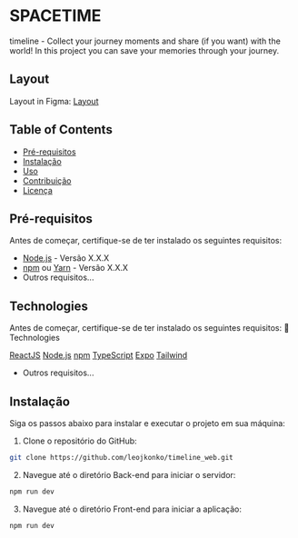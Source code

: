 
# SPACETIME

timeline - Collect your journey moments and share (if you want) with the world!
In this project you can save your memories through your journey.

## Layout
Layout in Figma: [Layout](https://www.figma.com/file/n3iGB8MJOUiBPXs5DIjAuZ/C%C3%A1psula-do-tempo-%E2%80%A2-Trilha-Ignite-(Community)?node-id=0%3A1&mode=dev)

## Table of Contents

- [Pré-requisitos](#pré-requisitos)
- [Instalação](#instalação)
- [Uso](#uso)
- [Contribuição](#contribuição)
- [Licença](#licença)

## Pré-requisitos

Antes de começar, certifique-se de ter instalado os seguintes requisitos:

- [Node.js](https://nodejs.org/) - Versão X.X.X
- [npm](https://www.npmjs.com/) ou [Yarn](https://yarnpkg.com/) - Versão X.X.X
- Outros requisitos...
 
## Technologies

Antes de começar, certifique-se de ter instalado os seguintes requisitos:
🚀 Technologies

[ReactJS](https://react.dev/)
[Node.js](https://nodejs.org/)
[npm](https://www.npmjs.com/)
[TypeScript](https://www.typescriptlang.org/)
[Expo](https://expo.dev/)
[Tailwind](https://tailwindcss.com/)
- Outros requisitos...


## Instalação

Siga os passos abaixo para instalar e executar o projeto em sua máquina:

1. Clone o repositório do GitHub:
 
```bash
git clone https://github.com/leojkonko/timeline_web.git
```

2. Navegue até o diretório Back-end para iniciar o servidor:

```bash
npm run dev
```
3. Navegue até o diretório Front-end para iniciar a aplicação:

```bash
npm run dev
```

